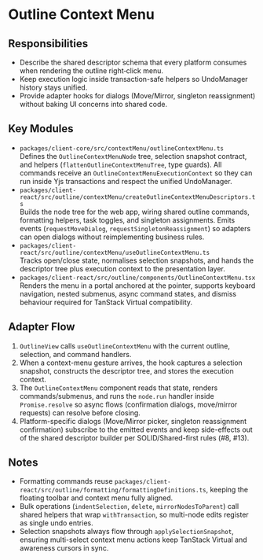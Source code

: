 # Outline Context Menu

## Responsibilities
- Describe the shared descriptor schema that every platform consumes when rendering the outline right‑click menu.
- Keep execution logic inside transaction-safe helpers so UndoManager history stays unified.
- Provide adapter hooks for dialogs (Move/Mirror, singleton reassignment) without baking UI concerns into shared code.

## Key Modules
- `packages/client-core/src/contextMenu/outlineContextMenu.ts`  
  Defines the `OutlineContextMenuNode` tree, selection snapshot contract, and helpers (`flattenOutlineContextMenuTree`, type guards). All commands receive an `OutlineContextMenuExecutionContext` so they can run inside Yjs transactions and respect the unified UndoManager.
- `packages/client-react/src/outline/contextMenu/createOutlineContextMenuDescriptors.ts`  
  Builds the node tree for the web app, wiring shared outline commands, formatting helpers, task toggles, and singleton assignments. Emits events (`requestMoveDialog`, `requestSingletonReassignment`) so adapters can open dialogs without reimplementing business rules.
- `packages/client-react/src/outline/contextMenu/useOutlineContextMenu.ts`  
  Tracks open/close state, normalises selection snapshots, and hands the descriptor tree plus execution context to the presentation layer.
- `packages/client-react/src/outline/components/OutlineContextMenu.tsx`  
  Renders the menu in a portal anchored at the pointer, supports keyboard navigation, nested submenus, async command states, and dismiss behaviour required for TanStack Virtual compatibility.

## Adapter Flow
1. `OutlineView` calls `useOutlineContextMenu` with the current outline, selection, and command handlers.
2. When a context-menu gesture arrives, the hook captures a selection snapshot, constructs the descriptor tree, and stores the execution context.
3. The `OutlineContextMenu` component reads that state, renders commands/submenus, and runs the `node.run` handler inside `Promise.resolve` so async flows (confirmation dialogs, move/mirror requests) can resolve before closing.
4. Platform-specific dialogs (Move/Mirror picker, singleton reassignment confirmation) subscribe to the emitted events and keep side-effects out of the shared descriptor builder per SOLID/Shared-first rules (#8, #13).

## Notes
- Formatting commands reuse `packages/client-react/src/outline/formatting/formattingDefinitions.ts`, keeping the floating toolbar and context menu fully aligned.
- Bulk operations (`indentSelection`, `delete`, `mirrorNodesToParent`) call shared helpers that wrap `withTransaction`, so multi-node edits register as single undo entries.
- Selection snapshots always flow through `applySelectionSnapshot`, ensuring multi-select context menu actions keep TanStack Virtual and awareness cursors in sync.

